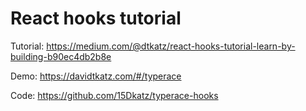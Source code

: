 # React hooks tutorial

Tutorial: https://medium.com/@dtkatz/react-hooks-tutorial-learn-by-building-b90ec4db2b8e

Demo: https://davidtkatz.com/#/typerace

Code: https://github.com/15Dkatz/typerace-hooks
